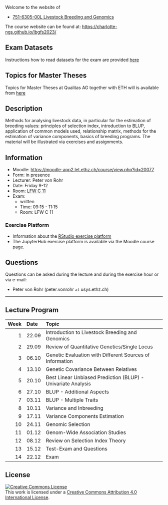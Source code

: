 
<!-- README.md is generated from README.Rmd. Please edit that file -->

Welcome to the website of

- [751-6305-00L Livestock Breeding and
  Genomics](https://www.vvz.ethz.ch/Vorlesungsverzeichnis/lerneinheit.view?semkez=2023W&ansicht=ALLE&lerneinheitId=172856&lang=en)

The course website can be found at:
<https://charlotte-ngs.github.io/lbgfs2023/>

## Exam Datasets

Instructions how to read datasets for the exam are provided
[here](https://charlotte-ngs.github.io/lbgfs2023/exam/20231222_exam_datasets.html)

## Topics for Master Theses

Topics for Master Theses at Qualitas AG together with ETH will is
available from
[here](https://charlotte-ngs.github.io/lbgfs2023/misc/MasterThesisTopics_FallSemester2023.html)

## Description

Methods for analysing livestock data, in particular for the estimation
of breeding values: principles of selection index, introduction to BLUP,
application of common models used, relationship matrix, methods for the
estimation of variance components, basics of breeding programs. The
material will be illustrated via exercises and assignments.

## Information

- Moodle: <https://moodle-app2.let.ethz.ch/course/view.php?id=20077>
- Form: in presence
- Lecturer: Peter von Rohr
- Date: Friday 9-12
- Room: [LFW C
  11](http://www.mapsearch.ethz.ch/map/map.do?gebaeudeMap=LFW&lang=en)
- Exam:
  - written
  - Time: 09:15 - 11:15
  - Room: LFW C 11

### Exercise Platform

- Information about the [RStudio exercise
  platform](https://charlotte-ngs.github.io/lbgfs2023/misc/20230922_rexpf_links.html)
- The JupyterHub exercise platform is available via the Moodle course
  page.

## Questions

Questions can be asked during the lecture and during the exercise hour
or via e-mail:

- Peter von Rohr (peter.vonrohr `at` usys.ethz.ch)

------------------------------------------------------------------------

## Lecture Program

| Week | Date  | Topic                                                        |
|-----:|:------|:-------------------------------------------------------------|
|    1 | 22.09 | Introduction to Livestock Breeding and Genomics              |
|    2 | 29.09 | Review of Quantitative Genetics/Single Locus                 |
|    3 | 06.10 | Genetic Evaluation with Different Sources of Information     |
|    4 | 13.10 | Genetic Covariance Between Relatives                         |
|    5 | 20.10 | Best Linear Unbiased Prediction (BLUP) - Univariate Analysis |
|    6 | 27.10 | BLUP - Additional Aspects                                    |
|    7 | 03.11 | BLUP - Multiple Traits                                       |
|    8 | 10.11 | Variance and Inbreeding                                      |
|    9 | 17.11 | Variance Components Estimation                               |
|   10 | 24.11 | Genomic Selection                                            |
|   11 | 01.12 | Genom-Wide Association Studies                               |
|   12 | 08.12 | Review on Selection Index Theory                             |
|   13 | 15.12 | Test-Exam and Questions                                      |
|   14 | 22.12 | Exam                                                         |

## License

<a rel="license" href="http://creativecommons.org/licenses/by/4.0/"><img alt="Creative Commons License" style="border-width:0" src="https://i.creativecommons.org/l/by/4.0/88x31.png" /></a><br />This
work is licensed under a
<a rel="license" href="http://creativecommons.org/licenses/by/4.0/">Creative
Commons Attribution 4.0 International License</a>.
